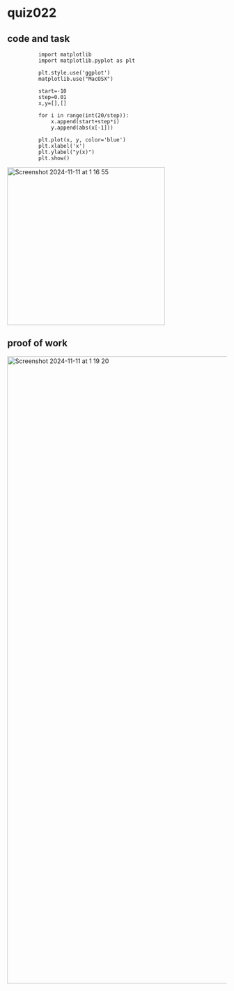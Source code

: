 #  quiz022

## code and task
              
              import matplotlib
              import matplotlib.pyplot as plt
              
              plt.style.use('ggplot')
              matplotlib.use("MacOSX")
              
              start=-10
              step=0.01
              x,y=[],[]
              
              for i in range(int(20/step)):
                  x.append(start+step*i)
                  y.append(abs(x[-1]))
              
              plt.plot(x, y, color='blue')
              plt.xlabel('x')
              plt.ylabel("y(x)")
              plt.show()
<img width="362" alt="Screenshot 2024-11-11 at 1 16 55" src="https://github.com/user-attachments/assets/e14b157a-9ed2-487b-8a7f-8648a31146d0">

## proof of work
<img width="1440" alt="Screenshot 2024-11-11 at 1 19 20" src="https://github.com/user-attachments/assets/91831e67-d3c1-4378-bdb6-9fe6e88e5a3e">


